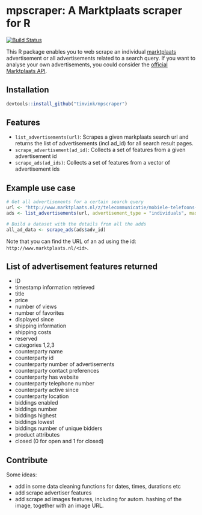 # mpscraper: A Marktplaats scraper for R

[![Build Status](https://travis-ci.org/timvink/mpscraper.svg?branch=master)](https://travis-ci.org/timvink/mpscraper)

This R package enables you to web scrape an individual [marktplaats](http://www.marktplaats.nl/) advertisement or all advertisements related to a search query. 
If you want to analyse your own advertisements, you could consider the [official Marktplaats API]().

## Installation

```r 
devtools::install_github("timvink/mpscraper")
```

## Features

- `list_advertisements(url)`: Scrapes a given markplaats search url and returns the list of advertisements (incl ad_id) for all search result pages.
- `scrape_advertisement(ad_id)`: Collects a set of features from a given advertisement id
- `scrape_ads(ad_ids)`: Collects a set of features from a vector of advertisement ids

## Example use case

```r
# Get all advertisements for a certain search query
url <- "http://www.marktplaats.nl/z/telecommunicatie/mobiele-telefoons-apple-iphone/iphone.html?query=iphone&categoryId=1953&sortBy=SortIndex"
ads <- list_advertisements(url, advertisement_type = "individuals", max_pages = 5)

# Build a dataset with the details from all the adds
all_ad_data <- scrape_ads(ads$adv_id)
```

Note that you can find the URL of an ad using the id: `http://www.marktplaats.nl/<id>`.

## List of advertisement features returned

- ID
- timestamp information retrieved
- title
- price
- number of views
- number of favorites
- displayed since
- shipping information
- shipping costs
- reserved
- categories 1,2,3
- counterparty name
- counterparty id
- counterparty number of advertisements
- counterparty contact preferences
- counterparty has website
- counterparty telephone number
- counterparty active since
- counterparty location
- biddings enabled
- biddings number
- biddings highest
- biddings lowest
- biddings number of unique bidders
- product attributes
- closed (0 for open and 1 for closed)

## Contribute

Some ideas:

- add in some data cleaning functions for dates, times, durations etc
- add scrape advertiser features
- add scrape ad images features, including for autom. hashing of the image, together with an image URL. 

